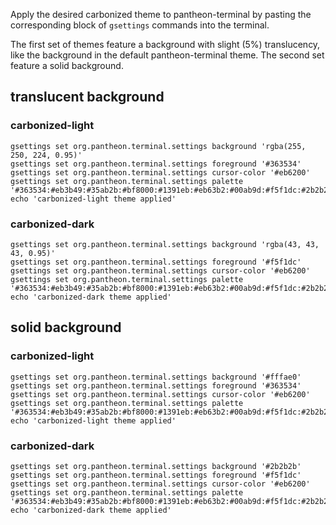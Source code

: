 Apply the desired carbonized theme to pantheon-terminal by pasting the corresponding block of `gsettings` commands into the terminal.

The first set of themes feature a background with slight (5%) translucency, like the background in the default pantheon-terminal theme. The second set feature a solid background.

## translucent background

### carbonized-light

```
gsettings set org.pantheon.terminal.settings background 'rgba(255, 250, 224, 0.95)'
gsettings set org.pantheon.terminal.settings foreground '#363534'
gsettings set org.pantheon.terminal.settings cursor-color '#eb6200'
gsettings set org.pantheon.terminal.settings palette '#363534:#eb3b49:#35ab2b:#bf8000:#1391eb:#eb63b2:#00ab9d:#f5f1dc:#2b2b2b:#eb6200:#807f7c:#8a8983:#9e9c93:#9b63eb:#aba89b:#fffae0'
echo 'carbonized-light theme applied'
```

### carbonized-dark

```
gsettings set org.pantheon.terminal.settings background 'rgba(43, 43, 43, 0.95)'
gsettings set org.pantheon.terminal.settings foreground '#f5f1dc'
gsettings set org.pantheon.terminal.settings cursor-color '#eb6200'
gsettings set org.pantheon.terminal.settings palette '#363534:#eb3b49:#35ab2b:#bf8000:#1391eb:#eb63b2:#00ab9d:#f5f1dc:#2b2b2b:#eb6200:#807f7c:#8a8983:#9e9c93:#9b63eb:#aba89b:#fffae0'
echo 'carbonized-dark theme applied'
```

## solid background

### carbonized-light

```
gsettings set org.pantheon.terminal.settings background '#fffae0'
gsettings set org.pantheon.terminal.settings foreground '#363534'
gsettings set org.pantheon.terminal.settings cursor-color '#eb6200'
gsettings set org.pantheon.terminal.settings palette '#363534:#eb3b49:#35ab2b:#bf8000:#1391eb:#eb63b2:#00ab9d:#f5f1dc:#2b2b2b:#eb6200:#807f7c:#8a8983:#9e9c93:#9b63eb:#aba89b:#fffae0'
echo 'carbonized-light theme applied'
```

### carbonized-dark

```
gsettings set org.pantheon.terminal.settings background '#2b2b2b'
gsettings set org.pantheon.terminal.settings foreground '#f5f1dc'
gsettings set org.pantheon.terminal.settings cursor-color '#eb6200'
gsettings set org.pantheon.terminal.settings palette '#363534:#eb3b49:#35ab2b:#bf8000:#1391eb:#eb63b2:#00ab9d:#f5f1dc:#2b2b2b:#eb6200:#807f7c:#8a8983:#9e9c93:#9b63eb:#aba89b:#fffae0'
echo 'carbonized-dark theme applied'
```
